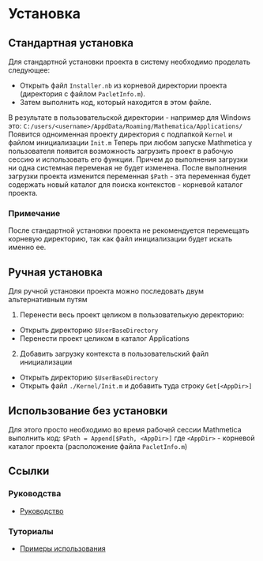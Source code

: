 # Установка

## Стандартная установка 

Для стандартной установки проекта в систему необходимо проделать следующее: 

- Открыть файл `Installer.nb` из корневой директории проекта (директория с файлом `PacletInfo.m`). 
- Затем выполнить код, который находится в этом файле. 

В результате в пользовательской директории - например для Windows это: 
`С:/users/<username>/AppdData/Roaming/Mathematica/Applications/`
Появится одноименная проекту директория с подпапкой `Kernel` и файлом инициализации `Init.m`
Теперь при любом запуске Mathmetica у пользователя появится возможность загрузить проект 
в рабочую сессию и использовать его функции. Причем до выполнения загрузки ни одна системная 
переменая не будет изменена. После выполнения загрузки проекта изменится переменная `$Path` - 
эта переменная будет содержать новый каталог для поиска контекстов - корневой каталог проекта. 

### Примечание

После стандартной установки проекта не рекомендуется перемещать корневую директорию, 
так как файл инициализации будет искать именно ее. 

## Ручная установка

Для ручной установки проекта можно последовать двум альтернативным путям

1. Перенести весь проект целиком в пользователькую деректорию: 
  - Открыть директорию `$UserBaseDirectory`
  - Перенести проект целиком в каталог Applications
  
2. Добавить загрузку контекста в пользовательский файл инициализации
  - Открыть директорию `$UserBaseDirectory`
  - Открыть файл `./Kernel/Init.m` и добавить туда строку `Get[<AppDir>]`

## Использование без установки

Для этого просто необходимо во время рабочей сессии Mathmetica выполнить код: 
`$Path = Append[$Path, <AppDir>]`
где `<AppDir>` - корневой каталог проекта (расположение файла `PacletInfo.m`)

## Ссылки

### Руководства

- [Руководство](../Guides/Guide.md)

### Туториалы

- [Примеры использования](./ExampleOfUse.md)
